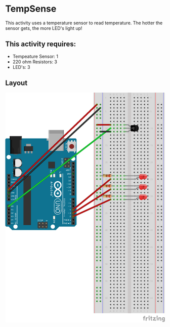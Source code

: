 # TempSense
This activity uses a temperature sensor to read temperature. The hotter the sensor gets, the more LED's light up!

## This activity requires:
* Tempeature Sensor: 1
* 220 ohm Resistors: 3
* LED's: 3

## Layout
![Layout](https://github.com/unoacm/Arduino-Workshop/blob/master/activities/tempsense/tempsense.png)
